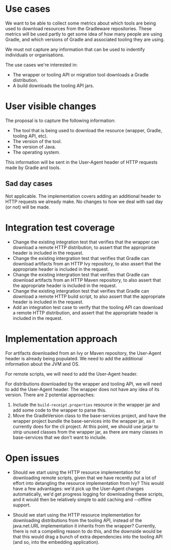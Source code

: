 
# Use cases

We want to be able to collect some metrics about which tools are being used to download resources from
the Gradleware repositories. These metrics will be used partly to get some idea of how many people
are using Gradle, and which versions of Gradle and associated tooling they are using.

We must not capture any information that can be used to indentify individuals or organisations.

The use cases we're interested in:
* The wrapper or tooling API or migration tool downloads a Gradle distribution.
* A build downloads the tooling API jars.


# User visible changes

The proposal is to capture the following information:
* The tool that is being used to download the resource (wrapper, Gradle, tooling API, etc).
* The version of the tool.
* The version of Java.
* The operating system.

This information will be sent in the User-Agent header of HTTP requests made by Gradle and tools.

## Sad day cases

Not applicable. The implementation covers adding an additional header to HTTP requests we already make. No changes to how we deal with sad day (or not)
will be made.

# Integration test coverage

* Change the existing integration test that verifies that the wrapper can download a remote HTTP distribution, to assert that the appropriate
  header is included in the request.
* Change the existing intergration test that verifies that Gradle can download artifacts from an HTTP Ivy repository, to also assert that the
  appropriate header is included in the request.
* Change the existing intergration test that verifies that Gradle can download artifacts from an HTTP Maven repository, to also assert that
  the appropriate header is included in the request.
* Change the existing intergration test that verifies that Gradle can download a remote HTTP build script, to also assert that the appropriate
  header is included in the request.
* Add an integration test case to verify that the tooling API can download a remote HTTP distribution, and assert that the appropriate header
  is included in the request.

# Implementation approach

For artifacts downloaded from an Ivy or Maven repository, the User-Agent header is already being populated. We need to add the additional information
about the JVM and OS.

For remote scripts, we will need to add the User-Agent header.

For distributions downloaded by the wrapper and tooling API, we will need to add the User-Agent header. The wrapper does not have any idea of its version.
There are 2 potential approaches:

1. Include the `build-receipt.properties` resource in the wrapper jar and add some code to the wrapper to parse this.
2. Move the GradleVersion class to the base-services project, and have the wrapper project bundle the base-services into the wrapper jar, as it
   currently does for the cli project. At this point, we should use jarjar to strip unused classes from the wrapper jar, as there are many classes
   in base-services that we don't want to include.

# Open issues

* Should we start using the HTTP resource implementation for downloading remote scripts, given that we have recently put a lot of effort into detangling the resource implementation from Ivy?
This would have a few advantages: we'd pick up the User-Agent changes automatically, we'd get progress logging for downloading these scripts, and it would then
be relatively simple to add caching and --offline support.

* Should we start using the HTTP resource implementation for downloading distributions from the tooling API, instead of the java.net.URL implementation it inherits
from the wrapper? Currently, there is not a compelling reason to do this, and the downside would be that this would drag a bunch of extra dependencies into
the tooling API (and so, into the embedding application).
